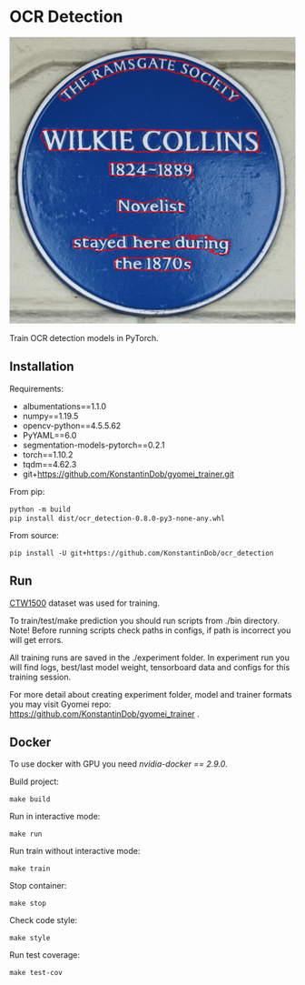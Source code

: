 # OCR Detection

![Main image](pics/main_image.png)

Train OCR detection models in PyTorch.

## Installation

Requirements:
* albumentations==1.1.0
* numpy==1.19.5
* opencv-python==4.5.5.62
* PyYAML==6.0
* segmentation-models-pytorch==0.2.1
* torch==1.10.2
* tqdm==4.62.3
* git+https://github.com/KonstantinDob/gyomei_trainer.git

From pip:
```
python -m build
pip install dist/ocr_detection-0.8.0-py3-none-any.whl
```

From source:
```
pip install -U git+https://github.com/KonstantinDob/ocr_detection
```

## Run

[CTW1500](https://ctwdataset.github.io/) dataset was used for training.

To train/test/make prediction you should run scripts from ./bin 
directory. Note! Before running scripts check paths in configs, if path 
is incorrect you will get errors.

All training runs are saved in the ./experiment folder. In experiment 
run you will find logs, best/last model weight, tensorboard data and 
configs for this training session.

For more detail about creating experiment folder, model and trainer 
formats you may visit Gyomei repo: 
https://github.com/KonstantinDob/gyomei_trainer .

## Docker 

To use docker with GPU you need *nvidia-docker == 2.9.0*.

Build project:

```
make build
```

Run in interactive mode:

```
make run
```

Run train without interactive mode:

```
make train
```

Stop container:

```
make stop
```

Check code style:

```
make style
```

Run test coverage:

```
make test-cov
```
